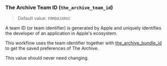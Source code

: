 ### The Archive Team ID (`the_archive_team_id`)

> Default value: `FRMDA3XRGC`

A team ID (or team identifier) is generated by Apple and uniquely identifies the developer of an application in Apple's ecosystem.

This workflow uses the team identifier together with [the_archive_bundle_id](#the-archive-bundle-id-the_archive_bundle_id) to get the saved preferences of The Archive.

This value should never need changing.
